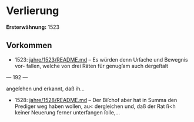 # Verlierung

**Ersterwähnung:** 1523

## Vorkommen
- 1523: [jahre/1523/README.md](../jahre/1523/README.md) – Es würden denn Urſache und Bewegnis vor-
fallen, welche von drei Räten für genugſam auch dergeſtalt


— 192 —

angeſehen und erkannt, daß ih...
- 1528: [jahre/1528/README.md](../jahre/1528/README.md) – Der Biſchof aber hat in
Summa den Prediger weg haben wollen, au< dergleichen
und, daß der Rat ſi<h keiner Neuerung ferner unterfangen
ſolle,...
